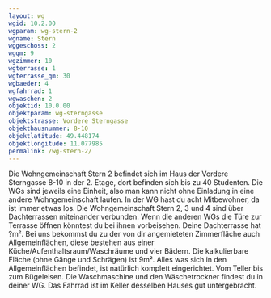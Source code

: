 ```yaml
---
layout: wg
wgid: 10.2.00
wgparam: wg-stern-2
wgname: Stern
wggeschoss: 2
wgqm: 9
wgzimmer: 10
wgterrasse: 1
wgterrasse_qm: 30
wgbaeder: 4
wgfahrrad: 1
wgwaschen: 2
objektid: 10.0.00
objektparam: wg-sterngasse
objektstrasse: Vordere Sterngasse
objekthausnummer: 8-10
objektlatitude: 49.448174
objektlongitude: 11.077985
permalink: /wg-stern-2/  
---
```

Die Wohngemeinschaft Stern 2 befindet sich im Haus der Vordere Sterngasse 8-10 in der 2. Etage, dort befinden sich bis zu 40 Studenten. Die WGs sind jeweils eine Einheit, also man kann nicht ohne Einladung in eine andere Wohngemeinschaft laufen. In der WG hast du acht Mitbewohner, da ist immer etwas los. Die Wohngemeinschaft Stern 2, 3 und 4 sind über Dachterrassen miteinander verbunden. Wenn die anderen WGs die Türe zur Terrasse öffnen könntest du bei ihnen vorbeisehen. Deine Dachterrasse hat ?m². Bei uns bekommst du zu der von dir angemieteten Zimmerfläche auch Allgemeinflächen, diese bestehen aus einer Küche/Aufenthaltsraum/Waschräume und vier Bädern. Die kalkulierbare Fläche (ohne Gänge und Schrägen) ist 9m². Alles was sich in den Allgemeinflächen befindet, ist natürlich komplett eingerichtet. Vom Teller bis zum Bügeleisen. Die Waschmaschine und den Wäschetrockner findest du in deiner WG. Das Fahrrad ist im Keller desselben Hauses gut untergebracht.